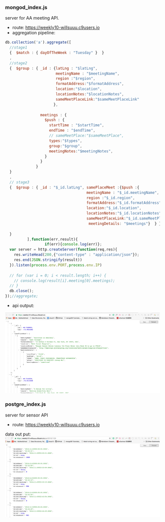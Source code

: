### mongod_index.js

server for AA meeting API.

- route:
https://weekly10-willsuuu.c9users.io
- aggregation pipeline:
```js
db.collection('a').aggregate([
  //stage1
  {  $match : { dayOfTheWeek : "Tuesday" }  }
  ,
  //stage2
  {  $group : { _id : {latLng : "$latLng",
                       meetingName : "$meetingName",
                       region :"$region",
                       formatAddress:"$formatAddress",
                       location:"$location",
                       locationNotes:"$locationNotes",
                       sameMeetPlaceLink:"$sameMeetPlaceLink"
                      },

                meetings : {
                  $push : {
                    startTime : "$startTime",
                    endTime : "$endTime",
                    // sameMeetPlace:"$sameMeetPlace",
                    types:"$types",
                    group:"$group",
                    meetingNotes:"$meetingNotes",
                  }
                }
              }
  }
  ,
  // stage3
  {  $group : { _id : "$_id.latLng", samePlaceMeet :{$push :{
                                     meetingName : "$_id.meetingName",
                                     region :"$_id.region",
                                     formatAddress:"$_id.formatAddress",
                                     location:"$_id.location",
                                     locationNotes:"$_id.locationNotes",
                                     sameMeetPlaceLink:"$_id.sameMeetPlaceLink",
                                      meetingDetails: "$meetings"}  } }

  }
          ],function(err,result){
                  if(err){console.log(err)};
  var server = http.createServer(function(req,res){
    res.writeHead(200,{"content-type" : "application/json"});
    res.end(JSON.stringify(result))
  }).listen(process.env.PORT,process.env.IP)

  // for (var i = 0; i < result.length; i++) {
    // console.log(result[i].meeting[0].meetings);
  // }
  db.close();
});//aggregate;
```

- api output:

![aa](https://raw.githubusercontent.com/Jiahao01121/data-structures/workInProgress/weekly_assignment_10/AAmeeting.jpg)



### postgre_index.js
server for sensor API

- route: https://weekly10-willsuuu.c9users.io

data out put:
![aa](https://raw.githubusercontent.com/Jiahao01121/data-structures/workInProgress/weekly_assignment_10/drinkingData.jpg)

